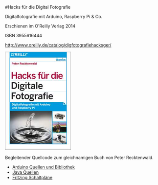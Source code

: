 #Hacks für die Digital Fotografie

Digitalfotografie mit Arduino, Raspberry Pi & Co.

Erschienen im O'Reilly Verlag 2014

ISBN 3955616444

http://www.oreilly.de/catalog/digfotografiehacksger/

[![Cover](Images/cover_small.jpg)](https://github.com/robotfreak/dfhacks/Images/cover.jpg)

Begleitender Quellcode zum gleichnamigen Buch von Peter Recktenwald. 

* [Arduino Quellen und Bibliothek](https://github.com/robotfreak/dfhacks/Arduino)
* [Java Quellen](https://github.com/robotfreak/dfhacks/Java)
* [Fritzing Schaltpläne](https://github.com/robotfreak/dfhacks/Fritzing)


